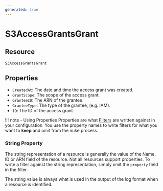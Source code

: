 ```yaml
---
generated: true
---
```


# S3AccessGrantsGrant


## Resource

```text
S3AccessGrantsGrant
```

## Properties


- `CreatedAt`: The date and time the access grant was created.
- `GrantScope`: The scope of the access grant.
- `GranteeID`: The ARN of the grantee.
- `GranteeType`: The type of the grantee, (e.g. IAM).
- `ID`: The ID of the access grant.

!!! note - Using Properties
    Properties are what [Filters](../config-filtering.md) are written against in your configuration. You use the property
    names to write filters for what you want to **keep** and omit from the nuke process.

### String Property

The string representation of a resource is generally the value of the Name, ID or ARN field of the resource. Not all
resources support properties. To write a filter against the string representation, simply omit the `property` field in
the filter.

The string value is always what is used in the output of the log format when a resource is identified.

